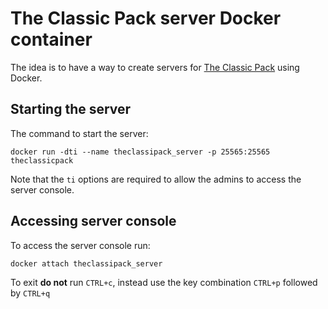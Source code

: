 # The Classic Pack server Docker container

The idea is to have a way to create servers for [The Classic Pack](https://www.technicpack.net/modpack/tc-redux.786294) using Docker.

## Starting the server

The command to start the server:
```
docker run -dti --name theclassipack_server -p 25565:25565 theclassicpack
```

Note that the `ti` options are required to allow the admins to access the server console.

## Accessing server console

To access the server console run:

```
docker attach theclassipack_server
``` 

To exit **do not** run `CTRL+c`, instead use the key combination `CTRL+p` followed by `CTRL+q`
